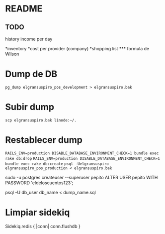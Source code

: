 # README

## TODO
history
income per day

*inventory
*cost per provider (company)
*shopping list
*** formula de Wilson

# Dump de DB
`pg_dump elgransuspiro_pos_development > elgransuspiro.bak`

# Subir dump
`scp elgransuspiro.bak linode:~/.`

# Restablecer dump
`RAILS_ENV=production DISABLE_DATABASE_ENVIRONMENT_CHECK=1 bundle exec rake db:drop`
`RAILS_ENV=production DISABLE_DATABASE_ENVIRONMENT_CHECK=1 bundle exec rake db:create`
`psql -Uelgransuspiro  elgransuspiro_pos_production < elgransuspiro.bak`


sudo -u postgres createuser --superuser pepito
ALTER USER pepito WITH PASSWORD 'eldeloscuentos123';

psql -U db_user db_name < dump_name.sql

# Limpiar sidekiq
Sidekiq.redis { |conn| conn.flushdb }

